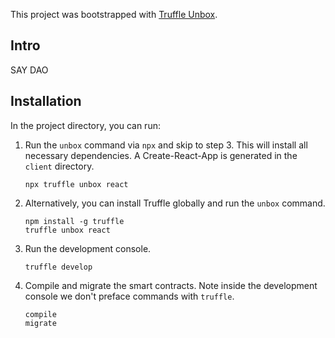 This project was bootstrapped with [Truffle Unbox](https://github.com/truffle-box/react-box).


## Intro
SAY DAO

## Installation
In the project directory, you can run:
1. Run the `unbox` command via `npx` and skip to step 3. This will install all necessary dependencies. A Create-React-App is generated in the `client` directory.
   ```shell script
   npx truffle unbox react
   ```

2. Alternatively, you can install Truffle globally and run the `unbox` command.
    ```shell script
    npm install -g truffle
    truffle unbox react
    ```

3. Run the development console.
    ```shell script
    truffle develop
    ```

4. Compile and migrate the smart contracts. Note inside the development console we don't preface commands with `truffle`.
    ```shell script
    compile
    migrate
    ```
  